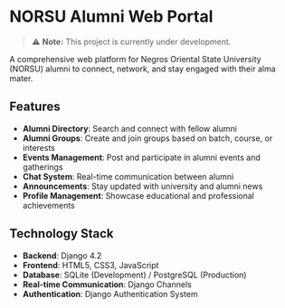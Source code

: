 # NORSU Alumni Web Portal

> ⚠️ **Note:** This project is currently under development.

A comprehensive web platform for Negros Oriental State University (NORSU) alumni to connect, network, and stay engaged with their alma mater.

## Features

- **Alumni Directory**: Search and connect with fellow alumni
- **Alumni Groups**: Create and join groups based on batch, course, or interests
- **Events Management**: Post and participate in alumni events and gatherings
- **Chat System**: Real-time communication between alumni
- **Announcements**: Stay updated with university and alumni news
- **Profile Management**: Showcase educational and professional achievements

## Technology Stack

- **Backend**: Django 4.2
- **Frontend**: HTML5, CSS3, JavaScript
- **Database**: SQLite (Development) / PostgreSQL (Production)
- **Real-time Communication**: Django Channels
- **Authentication**: Django Authentication System

